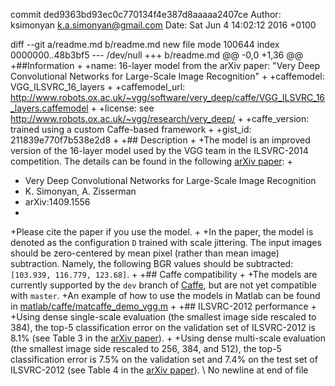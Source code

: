 commit ded9363bd93ec0c770134f4e387d8aaaaa2407ce
Author: ksimonyan <k.a.simonyan@gmail.com>
Date:   Sat Jun 4 14:02:12 2016 +0100

diff --git a/readme.md b/readme.md
new file mode 100644
index 0000000..48b3bf5
--- /dev/null
+++ b/readme.md
@@ -0,0 +1,36 @@
+##Information
+
+name: 16-layer model from the arXiv paper: "Very Deep Convolutional Networks for Large-Scale Image Recognition"
+
+caffemodel: VGG_ILSVRC_16_layers
+
+caffemodel_url: http://www.robots.ox.ac.uk/~vgg/software/very_deep/caffe/VGG_ILSVRC_16_layers.caffemodel
+
+license: see http://www.robots.ox.ac.uk/~vgg/research/very_deep/
+
+caffe_version: trained using a custom Caffe-based framework
+
+gist_id: 211839e770f7b538e2d8
+
+## Description
+
+The model is an improved version of the 16-layer model used by the VGG team in the ILSVRC-2014 competition. The details can be found in the following [arXiv paper](http://arxiv.org/pdf/1409.1556):
+
+    Very Deep Convolutional Networks for Large-Scale Image Recognition
+    K. Simonyan, A. Zisserman
+    arXiv:1409.1556
+
+Please cite the paper if you use the model.
+
+In the paper, the model is denoted as the configuration `D` trained with scale jittering. The input images should be zero-centered by mean pixel (rather than mean image) subtraction. Namely, the following BGR values should be subtracted: `[103.939, 116.779, 123.68]`.
+
+## Caffe compatibility
+
+The models are currently supported by the `dev` branch of [Caffe](https://github.com/BVLC/caffe/), but are not yet compatible with `master`.
+An example of how to use the models in Matlab can be found in [matlab/caffe/matcaffe_demo_vgg.m](https://github.com/BVLC/caffe/blob/dev/matlab/caffe/matcaffe_demo_vgg_mean_pix.m) 
+
+## ILSVRC-2012 performance
+
+Using dense single-scale evaluation (the smallest image side rescaled to 384), the top-5 classification error on the validation set of ILSVRC-2012 is 8.1% (see Table 3 in the [arXiv paper](http://arxiv.org/pdf/1409.1556)).
+
+Using dense multi-scale evaluation (the smallest image side rescaled to 256, 384, and 512), the top-5 classification error is 7.5% on the validation set and 7.4% on the test set of ILSVRC-2012 (see Table 4 in the [arXiv paper](http://arxiv.org/pdf/1409.1556)).
\ No newline at end of file

